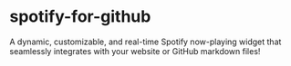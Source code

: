 # spotify-for-github
A dynamic, customizable, and real-time Spotify now-playing widget that seamlessly integrates with your website or GitHub markdown files!

